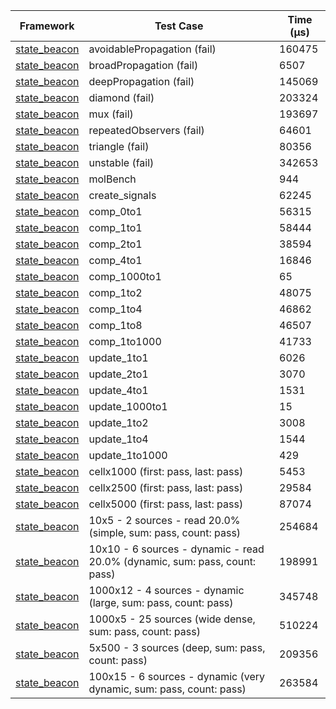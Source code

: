 | Framework | Test Case | Time (μs) |
| --- | --- | --- |
| [state_beacon](https://github.com/jinyus/dart_beacon) | avoidablePropagation (fail) | 160475 |
| [state_beacon](https://github.com/jinyus/dart_beacon) | broadPropagation (fail) | 6507 |
| [state_beacon](https://github.com/jinyus/dart_beacon) | deepPropagation (fail) | 145069 |
| [state_beacon](https://github.com/jinyus/dart_beacon) | diamond (fail) | 203324 |
| [state_beacon](https://github.com/jinyus/dart_beacon) | mux (fail) | 193697 |
| [state_beacon](https://github.com/jinyus/dart_beacon) | repeatedObservers (fail) | 64601 |
| [state_beacon](https://github.com/jinyus/dart_beacon) | triangle (fail) | 80356 |
| [state_beacon](https://github.com/jinyus/dart_beacon) | unstable (fail) | 342653 |
| [state_beacon](https://github.com/jinyus/dart_beacon) | molBench | 944 |
| [state_beacon](https://github.com/jinyus/dart_beacon) | create_signals | 62245 |
| [state_beacon](https://github.com/jinyus/dart_beacon) | comp_0to1 | 56315 |
| [state_beacon](https://github.com/jinyus/dart_beacon) | comp_1to1 | 58444 |
| [state_beacon](https://github.com/jinyus/dart_beacon) | comp_2to1 | 38594 |
| [state_beacon](https://github.com/jinyus/dart_beacon) | comp_4to1 | 16846 |
| [state_beacon](https://github.com/jinyus/dart_beacon) | comp_1000to1 | 65 |
| [state_beacon](https://github.com/jinyus/dart_beacon) | comp_1to2 | 48075 |
| [state_beacon](https://github.com/jinyus/dart_beacon) | comp_1to4 | 46862 |
| [state_beacon](https://github.com/jinyus/dart_beacon) | comp_1to8 | 46507 |
| [state_beacon](https://github.com/jinyus/dart_beacon) | comp_1to1000 | 41733 |
| [state_beacon](https://github.com/jinyus/dart_beacon) | update_1to1 | 6026 |
| [state_beacon](https://github.com/jinyus/dart_beacon) | update_2to1 | 3070 |
| [state_beacon](https://github.com/jinyus/dart_beacon) | update_4to1 | 1531 |
| [state_beacon](https://github.com/jinyus/dart_beacon) | update_1000to1 | 15 |
| [state_beacon](https://github.com/jinyus/dart_beacon) | update_1to2 | 3008 |
| [state_beacon](https://github.com/jinyus/dart_beacon) | update_1to4 | 1544 |
| [state_beacon](https://github.com/jinyus/dart_beacon) | update_1to1000 | 429 |
| [state_beacon](https://github.com/jinyus/dart_beacon) | cellx1000 (first: pass, last: pass) | 5453 |
| [state_beacon](https://github.com/jinyus/dart_beacon) | cellx2500 (first: pass, last: pass) | 29584 |
| [state_beacon](https://github.com/jinyus/dart_beacon) | cellx5000 (first: pass, last: pass) | 87074 |
| [state_beacon](https://github.com/jinyus/dart_beacon) | 10x5 - 2 sources - read 20.0% (simple, sum: pass, count: pass) | 254684 |
| [state_beacon](https://github.com/jinyus/dart_beacon) | 10x10 - 6 sources - dynamic - read 20.0% (dynamic, sum: pass, count: pass) | 198991 |
| [state_beacon](https://github.com/jinyus/dart_beacon) | 1000x12 - 4 sources - dynamic (large, sum: pass, count: pass) | 345748 |
| [state_beacon](https://github.com/jinyus/dart_beacon) | 1000x5 - 25 sources (wide dense, sum: pass, count: pass) | 510224 |
| [state_beacon](https://github.com/jinyus/dart_beacon) | 5x500 - 3 sources (deep, sum: pass, count: pass) | 209356 |
| [state_beacon](https://github.com/jinyus/dart_beacon) | 100x15 - 6 sources - dynamic (very dynamic, sum: pass, count: pass) | 263584 |
